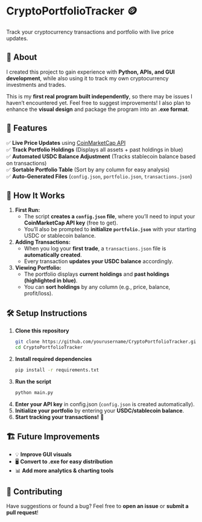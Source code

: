 # CryptoPortfolioTracker 🪙  
Track your cryptocurrency transactions and portfolio with live price updates.

## 📌 About  
I created this project to gain experience with **Python, APIs, and GUI development**, while also using it to track my own cryptocurrency investments and trades.  

This is my **first real program built independently**, so there may be issues I haven’t encountered yet. Feel free to suggest improvements! I also plan to enhance the **visual design** and package the program into an **.exe format**.

## 🚀 Features  
✅ **Live Price Updates** using [CoinMarketCap API](https://coinmarketcap.com/api/)  
✅ **Track Portfolio Holdings** (Displays all assets + past holdings in blue)  
✅ **Automated USDC Balance Adjustment** (Tracks stablecoin balance based on transactions)  
✅ **Sortable Portfolio Table** (Sort by any column for easy analysis)  
✅ **Auto-Generated Files** (`config.json`, `portfolio.json`, `transactions.json`)  

## 📂 How It Works  
1. **First Run:**  
   - The script **creates a `config.json` file**, where you’ll need to input your **CoinMarketCap API key** (free to get).  
   - You’ll also be prompted to **initialize `portfolio.json`** with your starting USDC or stablecoin balance.  
2. **Adding Transactions:**  
   - When you log your **first trade**, a `transactions.json` file is **automatically created**.  
   - Every transaction **updates your USDC balance** accordingly.  
3. **Viewing Portfolio:**  
   - The portfolio displays **current holdings** and **past holdings (highlighted in blue)**.  
   - You can **sort holdings** by any column (e.g., price, balance, profit/loss).  

## 🛠 Setup Instructions  
1. **Clone this repository**  
   ```bash
   git clone https://github.com/yourusername/CryptoPortfolioTracker.git
   cd CryptoPortfolioTracker
   ```
2. **Install required dependencies**  
   ```bash
   pip install -r requirements.txt
   ```
3. **Run the script**  
   ```bash
   python main.py
   ```
4. **Enter your API key** in config.json (`config.json` is created automatically).  
5. **Initialize your portfolio** by entering your **USDC/stablecoin balance**.  
6. **Start tracking your transactions!** 🎯  

## 🏗 Future Improvements  
- 💡 **Improve GUI visuals**  
- 🖥 **Convert to .exe for easy distribution**  
- 📊 **Add more analytics & charting tools**  

## 🤝 Contributing  
Have suggestions or found a bug? Feel free to **open an issue** or **submit a pull request**!  
